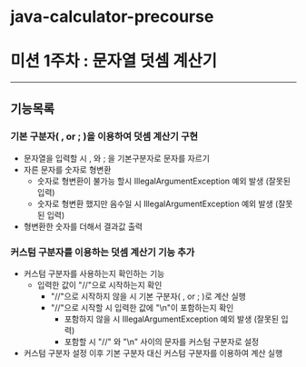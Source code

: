 # java-calculator-precourse

# 미션 1주차 : 문자열 덧셈 계산기

---

## 기능목록

### 기본 구분자( , or ; )을 이용하여 덧셈 계산기 구현
- 문자열을 입력할 시 , 와 ; 을 기본구분자로 문자를 자르기
- 자른 문자를 숫자로 형변환
   - 숫자로 형변환이 불가능 할시 IllegalArgumentException 예외 발생 (잘못된 입력)
   - 숫자로 형변환 했지만 음수일 시 IllegalArgumentException 예외 발생 (잘못된 입력)
- 형변환한 숫자를 더해서 결과값 출력

### 커스텀 구분자를 이용하는 덧셈 계산기 기능 추가
- 커스텀 구분자를 사용하는지 확인하는 기능
   - 입력한 값이 "//"으로 시작하는지 확인
       - "//"으로 시작하지 않을 시 기본 구분자( , or ; )로 계산 실행
       - "//"으로 시작할 시 입력한 값에 "\n"이 포함하는지 확인
           - 포함하지 않을 시 IllegalArgumentException 예외 발생 (잘못된 입력)
           - 포함할 시 "//" 와 "\n" 사이의 문자를 커스텀 구분자로 설정
- 커스텀 구분자 설정 이후 기본 구분자 대신 커스텀 구분자를 이용하여 계산 실행


